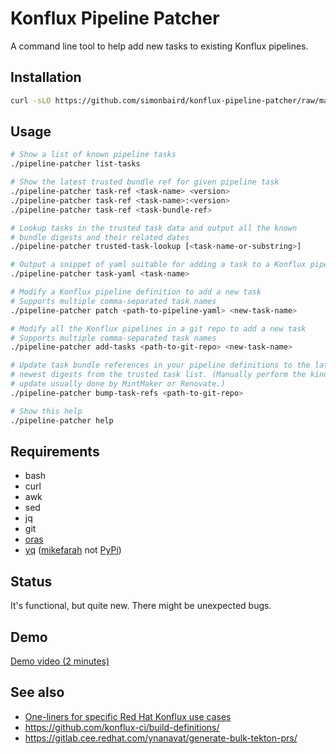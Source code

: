 
# Konflux Pipeline Patcher

A command line tool to help add new tasks to existing Konflux pipelines.

## Installation

```bash
curl -sLO https://github.com/simonbaird/konflux-pipeline-patcher/raw/main/pipeline-patcher && chmod a+x ./pipeline-patcher
```

## Usage

```bash
# Show a list of known pipeline tasks
./pipeline-patcher list-tasks

# Show the latest trusted bundle ref for given pipeline task
./pipeline-patcher task-ref <task-name> <version>
./pipeline-patcher task-ref <task-name>:<version>
./pipeline-patcher task-ref <task-bundle-ref>

# Lookup tasks in the trusted task data and output all the known
# bundle digests and their related dates
./pipeline-patcher trusted-task-lookup [<task-name-or-substring>]

# Output a snippet of yaml suitable for adding a task to a Konflux pipeline
./pipeline-patcher task-yaml <task-name>

# Modify a Konflux pipeline definition to add a new task
# Supports multiple comma-separated task names
./pipeline-patcher patch <path-to-pipeline-yaml> <new-task-name>

# Modify all the Konflux pipelines in a git repo to add a new task
# Supports multiple comma-separated task names
./pipeline-patcher add-tasks <path-to-git-repo> <new-task-name>

# Update task bundle references in your pipeline definitions to the latest
# newest digests from the trusted task list. (Manually perform the kind of
# update usually done by MintMaker or Renovate.)
./pipeline-patcher bump-task-refs <path-to-git-repo>

# Show this help
./pipeline-patcher help
```

## Requirements

* bash
* curl
* awk
* sed
* jq
* git
* [oras](https://github.com/oras-project/oras/releases/latest)
* [yq](https://github.com/mikefarah/yq/releases/latest)
  ([mikefarah](https://github.com/mikefarah/yq/) not [PyPi](https://pypi.org/project/yq/))

## Status

It's functional, but quite new. There might be unexpected bugs.

## Demo

[Demo video (2 minutes)](https://drive.google.com/file/d/1O0dmI9ZiDwMq2JjtxFfM657AUf341pc-/view?usp=sharing)

## See also

* [One-liners for specific Red Hat Konflux use cases](specific-one-liners.md)
* <https://github.com/konflux-ci/build-definitions/>
* <https://gitlab.cee.redhat.com/ynanavat/generate-bulk-tekton-prs/>
